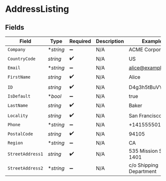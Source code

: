 # AddressListing


## Fields

| Field                    | Type                     | Required                 | Description              | Example                  |
| ------------------------ | ------------------------ | ------------------------ | ------------------------ | ------------------------ |
| `Company`                | **string*                | :heavy_minus_sign:       | N/A                      | ACME Corporation         |
| `CountryCode`            | *string*                 | :heavy_check_mark:       | N/A                      | US                       |
| `Email`                  | **string*                | :heavy_minus_sign:       | N/A                      | alice@example.com        |
| `FirstName`              | *string*                 | :heavy_check_mark:       | N/A                      | Alice                    |
| `ID`                     | *string*                 | :heavy_check_mark:       | N/A                      | D4g3h5tBuVYK9            |
| `IsDefault`              | **bool*                  | :heavy_minus_sign:       | N/A                      | true                     |
| `LastName`               | *string*                 | :heavy_check_mark:       | N/A                      | Baker                    |
| `Locality`               | *string*                 | :heavy_check_mark:       | N/A                      | San Francisco            |
| `Phone`                  | **string*                | :heavy_minus_sign:       | N/A                      | +14155550199             |
| `PostalCode`             | *string*                 | :heavy_check_mark:       | N/A                      | 94105                    |
| `Region`                 | **string*                | :heavy_minus_sign:       | N/A                      | CA                       |
| `StreetAddress1`         | *string*                 | :heavy_check_mark:       | N/A                      | 535 Mission St, Ste 1401 |
| `StreetAddress2`         | **string*                | :heavy_minus_sign:       | N/A                      | c/o Shipping Department  |